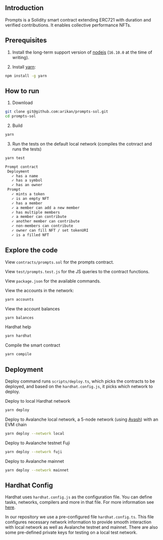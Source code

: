 ## Introduction

Prompts is a Solidity smart contract extending ERC721 with duration and verified contributions. It enables collective performance NFTs.

## Prerequisites

1. Install the long-term support version of [nodejs](https://nodejs.org/en) (`16.10.0` at the time of writing).

1. Install [yarn](https://yarnpkg.com):
```sh
npm install -g yarn
```

## How to run

1. Download
```sh
git clone git@github.com:arikan/prompts-sol.git
cd prompts-sol
```

2. Build
```sh
yarn
```

3. Run the tests on the default local network (compiles the cotnract and runs the tests)
```sh
yarn test

Prompt contract
 Deployment
   ✓ has a name
   ✓ has a symbol
   ✓ has an owner
 Prompt
   ✓ mints a token
   ✓ is an empty NFT
   ✓ has a member
   ✓ a member can add a new member
   ✓ has multiple members
   ✓ a member can contribute
   ✓ another member can contribute
   ✓ non-members can contribute
   ✓ owner can fill NFT / set tokenURI
   ✓ is a filled NFT
```

## Explore the code

View `contracts/prompts.sol` for the prompts contract.

View `test/prompts.test.js` for the JS queries to the contract functions.

View `package.json` for the available commands.

View the accounts in the network:
```sh
yarn accounts
```

View the account balances
```sh
yarn balances
```

Hardhat help
```sh
yarn hardhat
```

Compile the smart contract
```sh
yarn compile
```

## Deployment
Deploy command runs `scripts/deploy.ts`, which picks the contracts to be deployed, and based on the `hardhat.config.js`, it picks which network to deploy.

Deploy to local Hardhat network
```sh
yarn deploy
```

Deploy to Avalanche local network, a 5-node network (using [Avash](https://docs.avax.network/build/tools/avash)) with an EVM chain
```sh
yarn deploy --network local
```

Deploy to Avalanche testnet Fuji
```sh
yarn deploy --network fuji
```

Deploy to Avalanche mainnet
```sh
yarn deploy --network mainnet
```



## Hardhat Config

Hardhat uses `hardhat.config.js` as the configuration file. You can define tasks, networks, compilers and more in that file. For more information see [here](https://hardhat.org/config/).

In our repository we use a pre-configured file `hardhat.config.ts`. This file configures necessary network information to provide smooth interaction with local network as well as Avalanche testnet and mainnet. There are also some pre-defined private keys for testing on a local test network.

